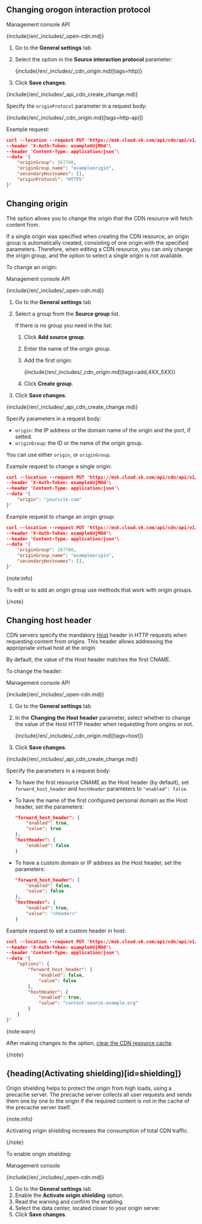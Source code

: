 ## Changing orogon interaction protocol

<tabs>
<tablist>
<tab>Management console</tab>
<tab>API</tab>
</tablist>
<tabpanel>

{include(/en/_includes/_open-cdn.md)}

1. Go to the **General settings** tab
1. Select the option in the **Source interaction protocol** parameter:

    {include(/en/_includes/_cdn_origin.md)[tags=http]}

1. Click **Save changes**.

</tabpanel>
<tabpanel>

{include(/en/_includes/_api_cdn_create_change.md)}

Specify the `originProtocol` parameter in a request body:

{include(/en/_includes/_cdn_origin.md)[tags=http-api]}

Example request:

```json
curl --location --request PUT 'https://msk.cloud.vk.com/api/cdn/api/v1/projects/examplef8f67/resources/175281'\
--header 'X-Auth-Token: example6UjMOd'\
--header 'Content-Type: application/json'\
--data '{
    "originGroup": 267760,
    "originGroup_name": "exampleorigin",
    "secondaryHostnames": [],
    "originProtocol": "HTTPS"
}'
```

</tabpanel>
</tabs>

## Changing origin

The option allows you to change the origin that the CDN resource will fetch content from.

If a single origin was specified when creating the CDN resource, an origin group is automatically created, consisting of one origin with the specified parameters. Therefore, when editing a CDN resource, you can only change the origin group, and the option to select a single origin is not available.

To change an origin:

<tabs>
<tablist>
<tab>Management console</tab>
<tab>API</tab>
</tablist>
<tabpanel>

{include(/en/_includes/_open-cdn.md)}

1. Go to the **General settings** tab
1. Select a group from the **Source group** list.

    If there is no group you need in the list:

     1. Click **Add source group**.
     1. Enter the name of the origin group.
     1. Add the first origin:

        {include(/en/_includes/_cdn_origin.md)[tags=add,4XX_5XX]}

     1. Click **Create group**.
1. Click **Save changes**.

</tabpanel>
<tabpanel>

{include(/en/_includes/_api_cdn_create_change.md)}

Specify parameters in a request body:

- `origin`: the IP address or the domain name of the origin and the port, if setted.
- `originGroup`: the ID or the name of the origin group.

You can use either `origin`, or `originGroup`.

Example request to change a single origin:

```json
curl --location --request PUT 'https://msk.cloud.vk.com/api/cdn/api/v1/projects/examplef8f67/resources/175281'\
--header 'X-Auth-Token: example6UjMOd'\
--header 'Content-Type: application/json'\
--data '{
    "origin": "yoursite.com"
}'
```

Example request to change an origin group:

```json
curl --location --request PUT 'https://msk.cloud.vk.com/api/cdn/api/v1/projects/examplef8f67/resources/175281'\
--header 'X-Auth-Token: example6UjMOd'\
--header 'Content-Type: application/json'\
--data '{
    "originGroup": 267760,
    "originGroup_name": "exampleorigin",
    "secondaryHostnames": [],
}'
```

{note:info}

To edit or to add an origin group use methods that work with origin groups.

{/note}

</tabpanel>
</tabs>

## Changing host header

CDN servers specify the mandatory [Host](https://developer.mozilla.org/en-US/docs/Web/HTTP/Headers/Host) header in HTTP requests when requesting content from origins. This header allows addressing the appropriate virtual host at the origin.

By default, the value of the Host header matches the first CNAME.

To change the header:

<tabs>
<tablist>
<tab>Management console</tab>
<tab>API</tab>
</tablist>
<tabpanel>

{include(/en/_includes/_open-cdn.md)}

1. Go to the **General settings** tab
1. In the **Changing the Host header** parameter, select whether to change the value of the Host HTTP header when requesting from origins or not.

    {include(/en/_includes/_cdn_origin.md)[tags=host]}

1. Click **Save changes**.

</tabpanel>
<tabpanel>

{include(/en/_includes/_api_cdn_create_change.md)}

Specify the parameters in a request body:

- To have the first resource CNAME as the Host header (by default), set `forward_host_header` and `hostHeader` parameters to `"enabled": false`.
- To have the name of the first configured personal domain as the Host header, set the parameters:

    ```json
    "forward_host_header": {
        "enabled": true,
        "value": true
    },
    "hostHeader": {
        "enabled": false
    }
    ```

- To have a custom domain or IP address as the Host header, set the parameters:

    ```json
    "forward_host_header": {
        "enabled": false,
        "value": false
    },
    "hostHeader": {
        "enabled": true,
        "value": "<header>"
    }
    ```

Example request to set a custom header in host:

```json
curl --location --request PUT 'https://msk.cloud.vk.com/api/cdn/api/v1/projects/examplef8f67/resources/175281'\
--header 'X-Auth-Token: example6UjMOd'\
--header 'Content-Type: application/json'\
--data '{
    "options": {
        "forward_host_header": {
            "enabled": false,
            "value": false
        },
        "hostHeader": {
            "enabled": true,
            "value": "content-source.example.org"
        }
    }
}'
```

</tabpanel>
</tabs>

{note:warn}

After making changes to the option, [clear the CDN resource cache](../content-settings#clearing_cache).

{/note}

## {heading(Activating shielding)[id=shielding]}

Origin shielding helps to protect the origin from high loads, using a precache server. The precache server collects all user requests and sends them one by one to the origin if the required content is not in the cache of the precache server itself.

{note:info}

Activating origin shielding increases the consumption of total CDN traffic.

{/note}

To enable origin shielding:

<tabs>
<tablist>
<tab>Management console</tab>
</tablist>
<tabpanel>

{include(/en/_includes/_open-cdn.md)}

1. Go to the **General settings** tab
1. Enable the **Activate origin shielding** option.
1. Read the warning and confirm the enabling.
1. Select the data center, located closer to your origin server.
1. Click **Save changes**.

</tabpanel>
</tabs>
